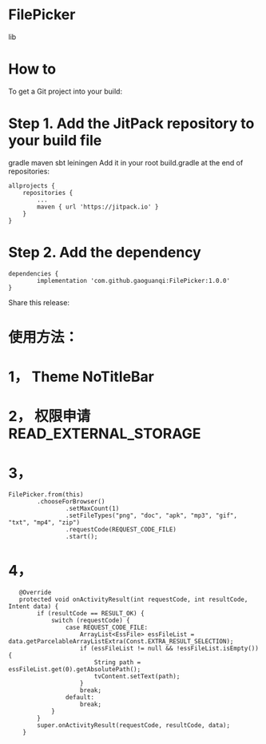 # FilePicker
lib

# How to
To get a Git project into your build:

# Step 1. Add the JitPack repository to your build file

gradle
maven
sbt
leiningen
Add it in your root build.gradle at the end of repositories:

	allprojects {
		repositories {
			...
			maven { url 'https://jitpack.io' }
		}
	}
  
# Step 2. Add the dependency

	dependencies {
	        implementation 'com.github.gaoguanqi:FilePicker:1.0.0'
	}
Share this release:

# 使用方法：
# 1，  Theme  NoTitleBar
# 2，  权限申请 READ_EXTERNAL_STORAGE
# 3，
```
FilePicker.from(this)
        .chooseForBrowser()
                .setMaxCount(1)
                .setFileTypes("png", "doc", "apk", "mp3", "gif", "txt", "mp4", "zip")
                .requestCode(REQUEST_CODE_FILE)
                .start();     
```		
   
# 4，
```
   @Override
   protected void onActivityResult(int requestCode, int resultCode, Intent data) {
        if (resultCode == RESULT_OK) {
            switch (requestCode) {
                case REQUEST_CODE_FILE:
                    ArrayList<EssFile> essFileList = data.getParcelableArrayListExtra(Const.EXTRA_RESULT_SELECTION);
                    if (essFileList != null && !essFileList.isEmpty()) {
                        String path = essFileList.get(0).getAbsolutePath();
                        tvContent.setText(path);
                    }
                    break;
                default:
                    break;
            }
        }
        super.onActivityResult(requestCode, resultCode, data);
    } 
```
  
